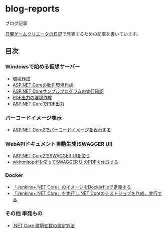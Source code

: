 # blog-reports
ブログ記事

[日曜ゲームクリエータの日記](http://kazenetu.exblog.jp/)で発表するための記事を書いています。

## 目次

### Windowsで始める仮想サーバー
- [環境作成](https://github.com/kazenetu/blog-reports/tree/master/reports/16-dotnetTestCentOS/readme.md)
- [ASP.NET Coreの動作環境作成](https://github.com/kazenetu/blog-reports/tree/master/reports/17-dotnetTestCentOS2/readme.md)
- [ASP.NET Coreサンプルプログラムの実行確認](https://github.com/kazenetu/blog-reports/tree/master/reports/18-dotnetTestCentOS3/readme.md)
- [PDF出力の環境作成](https://github.com/kazenetu/blog-reports/tree/master/reports/19-dotnetTestCentOS4/readme.md)
- [ASP.NET CoreでPDF出力](https://github.com/kazenetu/blog-reports/tree/master/reports/20-dotnetTestCentOS5/readme.md)

### バーコードイメージ表示
- [ASP.NET Core2でバーコードイメージを表示する](https://github.com/kazenetu/blog-reports/tree/master/reports/21-barcodeDotNetCore/readme.md)

### WebAPIドキュメント自動生成(SWAGGER UI)
- [ASP.NET Core2でSWAGGER UIを使う](https://github.com/kazenetu/blog-reports/tree/master/reports/22-swaggerUI/readme.md)
- [wkhtmltopdfを使ってSWAGGER UIのPDFを作成する](https://github.com/kazenetu/blog-reports/tree/master/reports/23-swaggerUItoPDF/readme.md)


### Docker
- [「Jenkins+.NET Core」のイメージをDockerfileで定義する](https://github.com/kazenetu/blog-reports/tree/master/reports/25-dockerfile/readme.md)
- [「Jenkins+.NET Core」を実行し.NET Coreのテストジョブを作成、実行する](https://github.com/kazenetu/blog-reports/blob/master/reports/26-docker-jenkins-dotnet/readme.md)

### その他 単発もの
- [.NET Core 環境変数の設定方法](https://github.com/kazenetu/blog-reports/tree/master/reports/24-dotnetCore-EnvironmentVariables/readme.md)